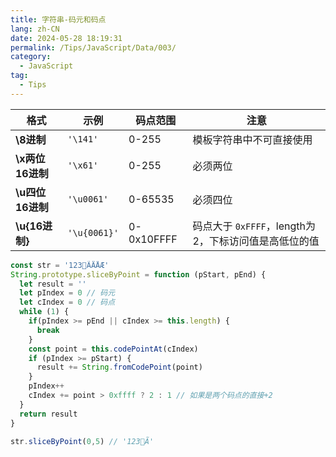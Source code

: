 ```yaml
---
title: 字符串-码元和码点
lang: zh-CN
date: 2024-05-28 18:19:31
permalink: /Tips/JavaScript/Data/003/
category:
  - JavaScript
tag:
  - Tips
---
```


| 格式 | 示例 | 码点范围 | 注意                               |
|---|---|---|----------------------------------|
| **\8进制** | `'\141'` | 0-255 | 模板字符串中不可直接使用                     |
| **\x两位16进制** | `'\x61'` | 0-255 | 必须两位                             |
| **\u四位16进制** | `'\u0061'` |	0-65535 | 必须四位                             |
| **\u{16进制}** | `'\u{0061}'` | 0-0x10FFFF | 码点大于 `0xFFFF`，length为2，下标访问值是高低位的值 |


```js {4-5,10,12,14,15}
const str = '123𠀠ÃÄÅÆ'
String.prototype.sliceByPoint = function (pStart, pEnd) {
  let result = ''
  let pIndex = 0 // 码元
  let cIndex = 0 // 码点
  while (1) {
    if(pIndex >= pEnd || cIndex >= this.length) {
      break
    }
    const point = this.codePointAt(cIndex)
    if (pIndex >= pStart) {
      result += String.fromCodePoint(point)
    }
    pIndex++
    cIndex += point > 0xffff ? 2 : 1 // 如果是两个码点的直接+2
  }
  return result
}

str.sliceByPoint(0,5) // '123𠀠Ã'
```

